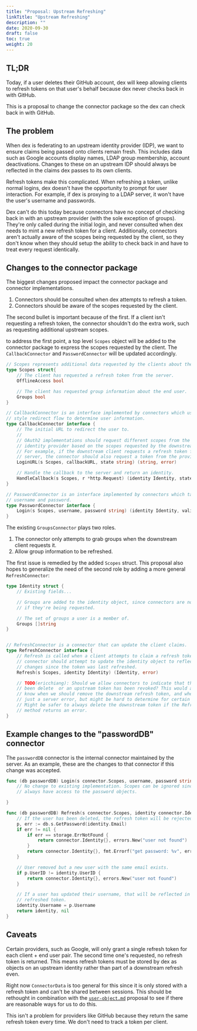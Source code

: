 ```yaml
---
title: "Proposal: Upstream Refreshing"
linkTitle: "Upstream Refreshing"
description: ""
date: 2020-09-30
draft: false
toc: true
weight: 20
---
```


## TL;DR

Today, if a user deletes their GitHub account, dex will keep allowing clients to
refresh tokens on that user's behalf because dex never checks back in with
GitHub.

This is a proposal to change the connector package so the dex can check back
in with GitHub.

## The problem

When dex is federating to an upstream identity provider (IDP), we want to ensure
claims being passed onto clients remain fresh. This includes data such as Google
accounts display names, LDAP group membership, account deactivations. Changes to
these on an upstream IDP should always be reflected in the claims dex passes to
its own clients.

Refresh tokens make this complicated. When refreshing a token, unlike normal
logins, dex doesn't have the opportunity to prompt for user interaction. For
example, if dex is proxying to a LDAP server, it won't have the user's username
and passwords.

Dex can't do this today because connectors have no concept of checking back in
with an upstream provider (with the sole exception of groups). They're only 
called during the initial login, and never consulted when dex needs to mint a
new refresh token for a client. Additionally, connectors aren't actually aware
of the scopes being requested by the client, so they don't know when they should
setup the ability to check back in and have to treat every request identically.

## Changes to the connector package

The biggest changes proposed impact the connector package and connector
implementations.

1. Connectors should be consulted when dex attempts to refresh a token.
2. Connectors should be aware of the scopes requested by the client.

The second bullet is important because of the first. If a client isn't
requesting a refresh token, the connector shouldn't do the extra work, such as
requesting additional upstream scopes.

to address the first point, a top level `Scopes` object will be added to the
connector package to express the scopes requested by the client. The
`CallbackConnector` and `PasswordConnector` will be updated accordingly.

```go
// Scopes represents additional data requested by the clients about the end user.
type Scopes struct{
	// The client has requested a refresh token from the server.
	OfflineAccess bool

	// The client has requested group information about the end user.
	Groups bool
}

// CallbackConnector is an interface implemented by connectors which use an OAuth
// style redirect flow to determine user information.
type CallbackConnector interface {
	// The initial URL to redirect the user to.
	//
	// OAuth2 implementations should request different scopes from the upstream
	// identity provider based on the scopes requested by the downstream client.
	// For example, if the downstream client requests a refresh token from the
	// server, the connector should also request a token from the provider.
	LoginURL(s Scopes, callbackURL, state string) (string, error)

	// Handle the callback to the server and return an identity.
	HandleCallback(s Scopes, r *http.Request) (identity Identity, state string, err error)
}

// PasswordConnector is an interface implemented by connectors which take a
// username and password.
type PasswordConnector interface {
	Login(s Scopes, username, password string) (identity Identity, validPassword bool, err error)
}
```

The existing `GroupsConnector` plays two roles.

1. The connector only attempts to grab groups when the downstream client requests it.
2. Allow group information to be refreshed.

The first issue is remedied by the added `Scopes` struct. This proposal also
hopes to generalize the need of the second role by adding a more general
`RefreshConnector`:

```go
type Identity struct {
	// Existing fields...

	// Groups are added to the identity object, since connectors are now told
	// if they're being requested.

	// The set of groups a user is a member of.
	Groups []string
}


// RefreshConnector is a connector that can update the client claims.
type RefreshConnector interface {
	// Refresh is called when a client attempts to claim a refresh token. The
	// connector should attempt to update the identity object to reflect any
	// changes since the token was last refreshed.
	Refresh(s Scopes, identity Identity) (Identity, error)

	// TODO(ericchiang): Should we allow connectors to indicate that the user has
	// been delete	or an upstream token has been revoked? This would allow us to
	// know when we should remove the downstream refresh token, and when there was
	// just a server error, but might be hard to determine for certain protocols.
	// Might be safer to always delete the downstream token if the Refresh()
	// method returns an error.
}
```

## Example changes to the "passwordDB" connector

The `passwordDB` connector is the internal connector maintained by the server. 
As an example, these are the changes to that connector if this change was
accepted.

```go
func (db passwordDB) Login(s connector.Scopes, username, password string) (connector.Identity, bool, error) {
	// No change to existing implementation. Scopes can be ignored since we'll
	// always have access to the password objects.

}

func (db passwordDB) Refresh(s connector.Scopes, identity connector.Identity) (connector.Identity, error) {
	// If the user has been deleted, the refresh token will be rejected.
	p, err := db.s.GetPassword(identity.Email)
	if err != nil {
		if err == storage.ErrNotFound {
			return connector.Identity{}, errors.New("user not found")
		}
		return connector.Identity{}, fmt.Errorf("get password: %v", err)
	}

	// User removed but a new user with the same email exists.
	if p.UserID != identity.UserID {
		return connector.Identity{}, errors.New("user not found")
	}

	// If a user has updated their username, that will be reflected in the
	// refreshed token.
	identity.Username = p.Username
	return identity, nil
}
```

## Caveats

Certain providers, such as Google, will only grant a single refresh token for each
client + end user pair. The second time one's requested, no refresh token is
returned. This means refresh tokens must be stored by dex as objects on an
upstream identity rather than part of a downstream refresh even.

Right now `ConnectorData` is too general for this since it is only stored with a
refresh token and can't be shared between sessions. This should be rethought in
combination with the [`user-object.md`](./user-object.md) proposal to see if
there are reasonable ways for us to do this.

This isn't a problem for providers like GitHub because they return the same
refresh token every time. We don't need to track a token per client.
